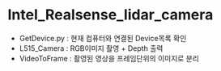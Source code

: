 # Intel_Realsense_lidar_camera
- GetDevice.py : 현재 컴퓨터와 연결된 Device목록 확인
- L515_Camera : RGB이미지 촬영 + Depth 출력
- VideoToFrame : 촬영된 영상을 프레임단위의 이미지로 분리
